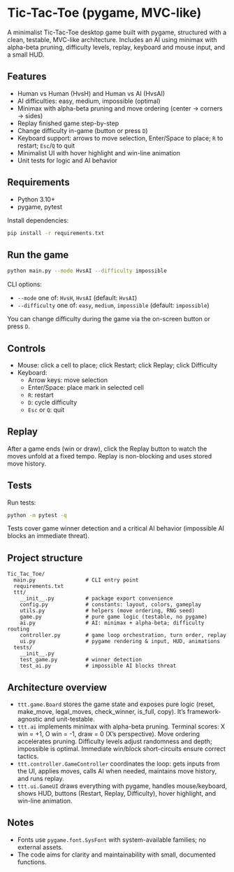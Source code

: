 # Tic-Tac-Toe (pygame, MVC-like)

A minimalist Tic-Tac-Toe desktop game built with pygame, structured with a clean, testable, MVC-like architecture. Includes an AI using minimax with alpha-beta pruning, difficulty levels, replay, keyboard and mouse input, and a small HUD.

## Features

- Human vs Human (HvsH) and Human vs AI (HvsAI)
- AI difficulties: easy, medium, impossible (optimal)
- Minimax with alpha-beta pruning and move ordering (center → corners → sides)
- Replay finished game step-by-step
- Change difficulty in-game (button or press `D`)
- Keyboard support: arrows to move selection, Enter/Space to place; `R` to restart; `Esc`/`Q` to quit
- Minimalist UI with hover highlight and win-line animation
- Unit tests for logic and AI behavior

## Requirements

- Python 3.10+
- pygame, pytest

Install dependencies:

```bash
pip install -r requirements.txt
```

## Run the game

```bash
python main.py --mode HvsAI --difficulty impossible
```

CLI options:

- `--mode` one of: `HvsH`, `HvsAI` (default: `HvsAI`)
- `--difficulty` one of: `easy`, `medium`, `impossible` (default: `impossible`)

You can change difficulty during the game via the on-screen button or press `D`.

## Controls

- Mouse: click a cell to place; click Restart; click Replay; click Difficulty
- Keyboard:
  - Arrow keys: move selection
  - Enter/Space: place mark in selected cell
  - `R`: restart
  - `D`: cycle difficulty
  - `Esc` or `Q`: quit

## Replay

After a game ends (win or draw), click the Replay button to watch the moves unfold at a fixed tempo. Replay is non-blocking and uses stored move history.

## Tests

Run tests:

```bash
python -m pytest -q
```

Tests cover game winner detection and a critical AI behavior (impossible AI blocks an immediate threat).

## Project structure

```
Tic_Tac_Toe/
  main.py                # CLI entry point
  requirements.txt
  ttt/
    __init__.py          # package export convenience
    config.py            # constants: layout, colors, gameplay
    utils.py             # helpers (move ordering, RNG seed)
    game.py              # pure game logic (testable, no pygame)
    ai.py                # AI: minimax + alpha-beta; difficulty routing
    controller.py        # game loop orchestration, turn order, replay
    ui.py                # pygame rendering & input, HUD, animations
  tests/
    __init__.py
    test_game.py         # winner detection
    test_ai.py           # impossible AI blocks threat
```

## Architecture overview

- `ttt.game.Board` stores the game state and exposes pure logic (reset, make_move, legal_moves, check_winner, is_full, copy). It’s framework-agnostic and unit-testable.
- `ttt.ai` implements minimax with alpha-beta pruning. Terminal scores: X win = +1, O win = -1, draw = 0 (X’s perspective). Move ordering accelerates pruning. Difficulty levels adjust randomness and depth; impossible is optimal. Immediate win/block short-circuits ensure correct tactics.
- `ttt.controller.GameController` coordinates the loop: gets inputs from the UI, applies moves, calls AI when needed, maintains move history, and runs replay.
- `ttt.ui.GameUI` draws everything with pygame, handles mouse/keyboard, shows HUD, buttons (Restart, Replay, Difficulty), hover highlight, and win-line animation.

## Notes

- Fonts use `pygame.font.SysFont` with system-available families; no external assets.
- The code aims for clarity and maintainability with small, documented functions.



